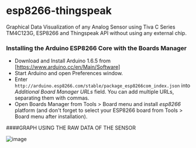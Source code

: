 # esp8266-thingspeak
[image-graph]:images/analogGraph.png

Graphical Data Visualization of any Analog Sensor using Tiva C Series TM4C123G, ESP8266 and Thingspeak API without using any external chip.

### Installing the Arduino ESP8266 Core with the Boards Manager ###

- Download and Install Arduino 1.6.5 from [https://www.arduino.cc/en/Main/Software]
- Start Arduino and open Preferences window.
- Enter ```http://arduino.esp8266.com/stable/package_esp8266com_index.json``` into *Additional Board Manager URLs* field. You can add multiple URLs, separating them with commas.
- Open Boards Manager from Tools > Board menu and install *esp8266* platform (and don't forget to select your ESP8266 board from Tools > Board menu after installation).

####GRAPH USING THE RAW DATA OF THE SENSOR

![image][image-graph]
